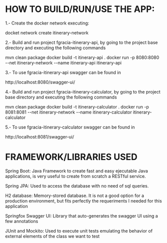 HOW TO BUILD/RUN/USE THE APP:
============================

1.- Create the docker network executing:

docket network create itinerary-network

2.- Build and run project fgracia-itinerary-api, by going to the project base directory and executing the following commands

mvn clean package
docker build -t itinerary-api .
docker run -p 8080:8080 --net itinerary-network --name itinerary-api itinerary-api


3.- To use fgracia-itinerary-api swagger can be found in

http://localhost:8080/swagger-ui/

4.- Build and run project fgracia-itinerary-calculator, by going to the project base directory and executing the following commands

mvn clean package
docker build -t itinerary-calculator .
docker run -p 8081:8081 --net itinerary-network --name itinerary-calculator itinerary-calculator

5.- To use fgracia-itinerary-calculator swagger can be found in

http://localhost:8081/swagger-ui/


FRAMEWORK/LIBRARIES USED
========================

Spring Boot: Java Framework to create fast and easy ejecutable Java applications, is very useful to create from scratch a RESTful service.

Spring JPA: Used to access the database with no need of sql queries.

H2 database: Memory-stored database. It is not a good option for a production environment, but fits perfectly the requeriments I needed for this application

Springfox Swagger UI: Library that auto-generates the swagger UI using a few annotations

JUnit and Mockito: Used to execute unit tests emulating the behavior of external elements of the class we want to test
